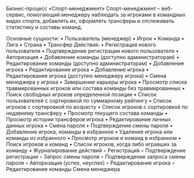 Бизнес-процесс «Спорт-менеджмент»
Спорт-менеджмент – веб-сервис, помогающий менеджеру наблюдать за игроками в командных видах спорта, добавлять их, оформлять трансферы и отслеживать статистику и составы команд.

Основные сущности:
    • Пользователь (менеджер)
    • Игрок
    • Команда
    • Лига
    • Страна
    • Трансфер
Действия:
    • Регистрация нового пользователя
    • Подтверждение регистрации нового пользователя
    • Авторизация
    • Добавление команды (доступно администраторам)
    • Редактирование команды (доступно администраторам)
    • Добавление игрока
    • Редактирование игрока
    • Добавление игрока
    • Редактирование игрока (доступно менеджеру игрока)
    • Смена менеджера у игрока
    • Завершение карьеры игрока
    • Просмотр списка травмированных игроков или состава команды без травмированных
    • Поиск свободных игроков определенной позиции
    • Список пользователей с сортировкой по суммарному рейтингу
    • Список игроков с сортировкой по возрасту
    • Список игроков с сортировкой по недавнему трансферу
    • Просмотр текущего состава команды
    • Просмотр истории трансферов игрока
    • Редактирование личных данных игрока
    • Смена пароля
    • Подтверждение смены пароля
    • Добавление игрока, команды в избранное
    • Удаление игрока или команды из избранного
    • Просмотр игроков и команд в избранном
    • Поиск игроков и команд
    • Список игроков, когда либо игравших за команду
    • Журналирование действий
        ◦ Регистрация
        ◦ Подтверждение регистрации
        ◦ Запрос смены пароля
        ◦ Подтверждение запроса смены пароля
        ◦ Авторизация (успех, неуспех)
        ◦ Редактирование игрока
        ◦ Редактирование команды
        Смена менеджера
